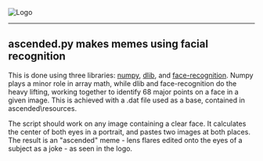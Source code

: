<img alt="Logo" src="https://i.imgur.com/GGWKjaS.png">

---

## ascended.py makes memes using facial recognition

This is done using three libraries: [numpy](https://github.com/numpy/numpy), [dlib](https://github.com/davisking/dlib), and [face-recognition](https://github.com/ageitgey/face_recognition). Numpy plays a minor role in array math, while dlib and face-recognition do the heavy lifting, working together to identify 68 major points on a face in a given image. This is achieved with a .dat file used as a base, contained in ascended\resources.

The script should work on any image containing a clear face. It calculates the center of both eyes in a portrait, and pastes two images at both places. The result is an "ascended" meme - lens flares edited onto the eyes of a subject as a joke - as seen in the logo.